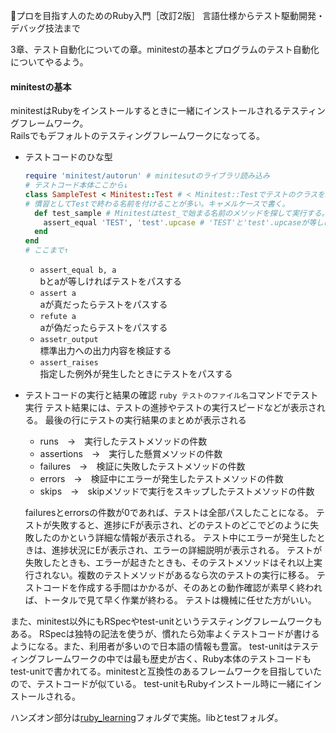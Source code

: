 
📖プロを目指す人のためのRuby入門［改訂2版］ 言語仕様からテスト駆動開発・デバッグ技法まで

3章、テスト自動化についての章。minitestの基本とプログラムのテスト自動化についてやるよう。

#### minitestの基本

minitestはRubyをインストールするときに一緒にインストールされるテスティングフレームワーク。  
Railsでもデフォルトのテスティングフレームワークになってる。  

- テストコードのひな型
  ```ruby
  require 'minitest/autorun' # minitesutのライブラリ読み込み
  # テストコード本体ここから↓
  class SampleTest < Minitest::Test # < Minitest::Testでテストのクラスを継承
  # 慣習としてTestで終わる名前を付けることが多い。キャメルケースで書く。
    def test_sample # Minitestはtest_で始まる名前のメソッドを探して実行する。 
      assert_equal 'TEST', 'test'.upcase # 'TEST'と'test'.upcaseが等しければパスする。
    end
  end
  # ここまで↑
  ```
  - `assert_equal b, a`  
    bとaが等しければテストをパスする
  - `assert a`  
    aが真だったらテストをパスする
  - `refute a`  
    aが偽だったらテストをパスする
  - `assetr_output`  
    標準出力への出力内容を検証する
  - `assert_raises`  
    指定した例外が発生したときにテストをパスする
- テストコードの実行と結果の確認
  `ruby テストのファイル名`コマンドでテスト実行
  テスト結果には、テストの進捗やテストの実行スピードなどが表示される。
  最後の行にテストの実行結果のまとめが表示される
  - runs　→　実行したテストメソッドの件数
  - assertions　→　実行した懸賞メソッドの件数
  - failures　→　検証に失敗したテストメソッドの件数
  - errors　→　検証中にエラーが発生したテストメソッドの件数
  - skips　→　skipメソッドで実行をスキップしたテストメソッドの件数

  failuresとerrorsの件数が0であれば、テストは全部パスしたことになる。
  テストが失敗すると、進捗にFが表示され、どのテストのどこでどのように失敗したのかという詳細な情報が表示される。
  テスト中にエラーが発生したときは、進捗状況にEが表示され、エラーの詳細説明が表示される。
  テストが失敗したときも、エラーが起きたときも、そのテストメソッドはそれ以上実行されない。複数のテストメソッドがあるなら次のテストの実行に移る。
  テストコードを作成する手間はかかるが、そのあとの動作確認が素早く終われば、トータルで見て早く作業が終わる。
  テストは機械に任せた方がいい。

また、minitest以外にもRSpecやtest-unitというテスティングフレームワークもある。
RSpecは独特の記法を使うが、慣れたら効率よくテストコードが書けるようになる。また、利用者が多いので日本語の情報も豊富。
test-unitはテスティングフレームワークの中では最も歴史が古く、Ruby本体のテストコードもtest-unitで書かれてる。minitestと互換性のあるフレームワークを目指していたので、テストコードが似ている。
test-unitもRubyインストール時に一緒にインストールされる。
  
ハンズオン部分は[ruby_learning](https://github.com/ritananashi/til/tree/main/ruby_learning)フォルダで実施。libとtestフォルダ。
